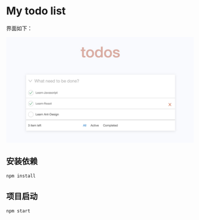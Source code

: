 # My todo list

界面如下：

![](https://raw.githubusercontent.com/DingWill/TODO/master/src/assets/todos.jpg)

## 安装依赖

```bash
npm install
```

## 项目启动

```bash
npm start
```
